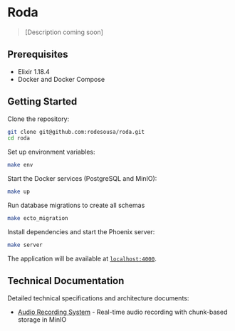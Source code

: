 # Roda

> [Description coming soon]

## Prerequisites

- Elixir 1.18.4
- Docker and Docker Compose

## Getting Started

Clone the repository:

```bash
git clone git@github.com:rodesousa/roda.git
cd roda
```

Set up environment variables:

```bash
make env
```

Start the Docker services (PostgreSQL and MinIO):

```bash
make up
```

Run database migrations to create all schemas

```bash
make ecto_migration
```

Install dependencies and start the Phoenix server:

```bash
make server
```

The application will be available at [`localhost:4000`](http://localhost:4000).

## Technical Documentation

Detailed technical specifications and architecture documents:

- [Audio Recording System](./docs/architecure/audio_recording.md) - Real-time audio recording with chunk-based storage in MinIO

